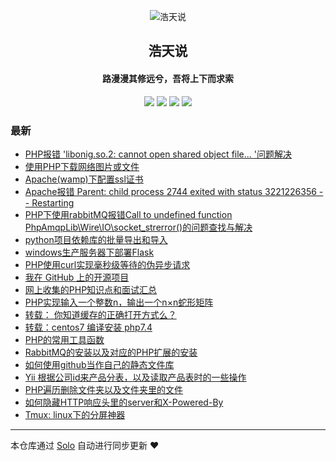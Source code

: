 <p align="center"><img alt="浩天说" src="https://cdn.jsdelivr.net/gh/barryzpc/pic-repo/my-blog/img/barry.png"></p><h2 align="center">
浩天说
</h2>

<h4 align="center">路漫漫其修远兮，吾将上下而求索</h4>
<p align="center"><a title="浩天说" target="_blank" href="https://github.com/barryzpc/solo-blog"><img src="https://img.shields.io/github/last-commit/barryzpc/solo-blog.svg?style=flat-square&color=FF9900"></a>
<a title="GitHub repo size in bytes" target="_blank" href="https://github.com/barryzpc/solo-blog"><img src="https://img.shields.io/github/repo-size/barryzpc/solo-blog.svg?style=flat-square"></a>
<a title="Solo Version" target="_blank" href="https://github.com/88250/solo/releases"><img src="https://img.shields.io/badge/solo-4.3.1-f1e05a.svg?style=flat-square&color=blueviolet"></a>
<a title="Hits" target="_blank" href="https://github.com/88250/hits"><img src="https://hits.b3log.org/barryzpc/solo-blog.svg"></a></p>

### 最新

* [PHP报错 'libonig.so.2: cannot open shared object file... '问题解决](https://myblog.zhengpc.com/articles/2020/08/27/1598522167215.html)
* [使用PHP下载网络图片或文件](https://myblog.zhengpc.com/articles/2020/08/12/1597218334271.html)
* [Apache(wamp)下配置ssl证书](https://myblog.zhengpc.com/articles/2020/08/04/1596512458890.html)
* [Apache报错 Parent: child process 2744 exited with status 3221226356 -- Restarting](https://myblog.zhengpc.com/articles/2020/08/04/1596509366225.html)
* [PHP下使用rabbitMQ报错Call to undefined function PhpAmqpLib\\Wire\\IO\\socket_strerror()的问题查找与解决](https://myblog.zhengpc.com/articles/2020/08/03/1596442518677.html)
* [python项目依赖库的批量导出和导入](https://myblog.zhengpc.com/articles/2020/07/24/1595584844339.html)
* [windows生产服务器下部署Flask](https://myblog.zhengpc.com/articles/2020/07/24/1595577454676.html)
* [PHP使用curl实现毫秒级等待的伪异步请求](https://myblog.zhengpc.com/articles/2020/07/16/1594914341041.html)
* [我在 GitHub 上的开源项目](https://myblog.zhengpc.com/my-github-repos)
* [网上收集的PHP知识点和面试汇总](https://myblog.zhengpc.com/articles/2020/04/22/1587541701093.html)
* [PHP实现输入一个整数n，输出一个n×n蛇形矩阵](https://myblog.zhengpc.com/articles/2020/04/20/1587390691737.html)
* [转载： 你知道缓存的正确打开方式么？](https://myblog.zhengpc.com/articles/2020/04/16/1587017727206.html)
* [转载：centos7 编译安装 php7.4](https://myblog.zhengpc.com/articles/2020/04/14/1586834851714.html)
* [PHP的常用工具函数](https://myblog.zhengpc.com/articles/2020/03/17/1584424890414.html)
* [RabbitMQ的安装以及对应的PHP扩展的安装](https://myblog.zhengpc.com/articles/2020/03/17/1584413384830.html)
* [如何使用github当作自己的静态文件库](https://myblog.zhengpc.com/articles/2020/03/11/1583919217986.html)
* [Yii 根据公司id来产品分表，以及读取产品表时的一些操作](https://myblog.zhengpc.com/articles/2020/03/03/1583207015907.html)
* [PHP遍历删除文件夹以及文件夹里的文件](https://myblog.zhengpc.com/articles/2019/12/30/1577691418354.html)
* [如何隐藏HTTP响应头里的server和X-Powered-By](https://myblog.zhengpc.com/articles/2019/11/21/1574332517065.html)
* [Tmux: linux下的分屏神器](https://myblog.zhengpc.com/articles/2019/11/08/1573185041865.html)



---

本仓库通过 [Solo](https://github.com/88250/solo) 自动进行同步更新 ❤️ 
